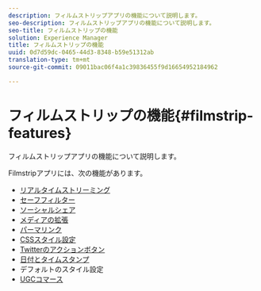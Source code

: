 ```yaml
---
description: フィルムストリップアプリの機能について説明します。
seo-description: フィルムストリップアプリの機能について説明します。
seo-title: フィルムストリップの機能
solution: Experience Manager
title: フィルムストリップの機能
uuid: 0d7d59dc-0465-44d3-8348-b59e51312ab
translation-type: tm+mt
source-git-commit: 09011bac06f4a1c39836455f9d16654952184962

---
```



# フィルムストリップの機能{#filmstrip-features}

フィルムストリップアプリの機能について説明します。

Filmstripアプリには、次の機能があります。

* [リアルタイムストリーミング](/help/using/c-features-livefyre/c-content-behavior-features/c-content-behavior-features.md#section_emd_syl_d1b)
* [セーフフィルター](/help/using/c-features-livefyre/c-about-moderation/c-moderation.md#c_moderation)
* [ソーシャルシェア](/help/using/c-features-livefyre/c-social-sharing/c-social-sharing.md#c_social_sharing)
* [メディアの拡張](/help/using/c-features-livefyre/c-enagement-features.md#section_pmq_ycm_d1b)
* [パーマリンク](/help/using/c-features-livefyre/c-content-collection-tags/c-permalinks.md#c_permalinks)
* [CSSスタイル設定](/help/using/c-features-livefyre/c-styling-features/c-css-styling-branding.md#c_css_styling_branding)
* [Twitterのアクションボタン](/help/using/c-features-livefyre/c-enagement-features.md#section_uzm_ldm_d1b)
* [日付とタイムスタンプ](/help/using/c-features-livefyre/c-styling-features/c-date-and-timestamp.md#c_date_and_timestamp)
* デフォルトのスタイル設定
* [UGCコマース](/help/using/c-features-livefyre/c-ugc-commerce.md#c_ugc_commerce)
